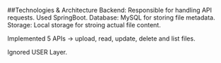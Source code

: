 ##Technologies & Architecture
Backend: Responsible for handling API requests. Used SpringBoot.
Database: MySQL for storing file metadata.
Storage: Local storage for stroing actual file content.

Implemented 5 APIs -> upload, read, update, delete and list files.

Ignored USER Layer.
